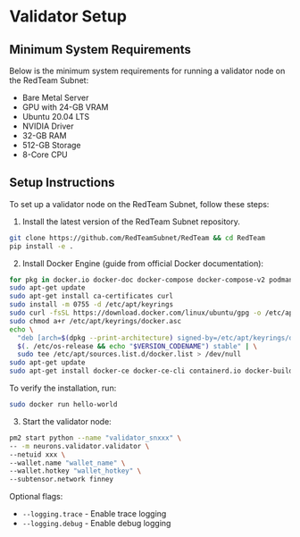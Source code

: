 # Validator Setup

## Minimum System Requirements
Below is the minimum system requirements for running a validator node on the RedTeam Subnet:
- Bare Metal Server
- GPU with 24-GB VRAM
- Ubuntu 20.04 LTS
- NVIDIA Driver
- 32-GB RAM
- 512-GB Storage
- 8-Core CPU

## Setup Instructions
To set up a validator node on the RedTeam Subnet, follow these steps:
1. Install the latest version of the RedTeam Subnet repository.
```bash
git clone https://github.com/RedTeamSubnet/RedTeam && cd RedTeam
pip install -e .
```

2. Install Docker Engine (guide from official Docker documentation):
```bash
for pkg in docker.io docker-doc docker-compose docker-compose-v2 podman-docker containerd runc; do sudo apt-get remove $pkg; done
sudo apt-get update
sudo apt-get install ca-certificates curl
sudo install -m 0755 -d /etc/apt/keyrings
sudo curl -fsSL https://download.docker.com/linux/ubuntu/gpg -o /etc/apt/keyrings/docker.asc
sudo chmod a+r /etc/apt/keyrings/docker.asc
echo \
  "deb [arch=$(dpkg --print-architecture) signed-by=/etc/apt/keyrings/docker.asc] https://download.docker.com/linux/ubuntu \
  $(. /etc/os-release && echo "$VERSION_CODENAME") stable" | \
  sudo tee /etc/apt/sources.list.d/docker.list > /dev/null
sudo apt-get update
sudo apt-get install docker-ce docker-ce-cli containerd.io docker-buildx-plugin docker-compose-plugin
```

To verify the installation, run:
```bash
sudo docker run hello-world
```

3. Start the validator node:
```bash
pm2 start python --name "validator_snxxx" \
-- -m neurons.validator.validator \
--netuid xxx \
--wallet.name "wallet_name" \
--wallet.hotkey "wallet_hotkey" \
--subtensor.network finney
```
Optional flags:
- `--logging.trace` - Enable trace logging
- `--logging.debug` - Enable debug logging
